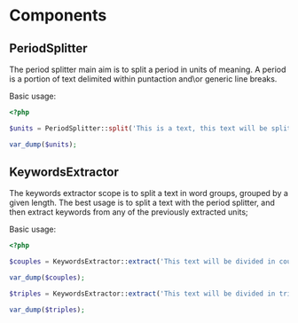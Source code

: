# Components

## PeriodSplitter
The period splitter main aim is to split a period in units of meaning.
A period is a portion of text delimited within puntaction and\or generic line breaks.

Basic usage:

```php
<?php

$units = PeriodSplitter::split('This is a text, this text will be splitted in units.\n Exactly three units ...excuse me four!')

var_dump($units);
```

## KeywordsExtractor
The keywords extractor scope is to split a text in word groups, grouped by a given length.
The best usage is to split a text with the period splitter, and then extract keywords from any of the previously extracted units;

Basic usage:

```php
<?php

$couples = KeywordsExtractor::extract('This text will be divided in couples of keywords', 2);

var_dump($couples);

$triples = KeywordsExtractor::extract('This text will be divided in triples of keywords', 3);

var_dump($triples);
```
